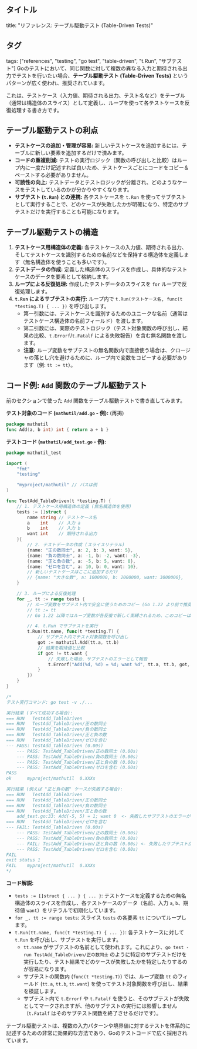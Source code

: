 ## タイトル
title: "リファレンス: テーブル駆動テスト (Table-Driven Tests)"
## タグ
tags: ["references", "testing", "go test", "table-driven", "t.Run", "サブテスト"]
Goのテストにおいて、同じ関数に対して複数の異なる入力と期待される出力でテストを行いたい場合、**テーブル駆動テスト (Table-Driven Tests)** というパターンが広く使われ、推奨されています。

これは、テストケース（入力値、期待される出力、テスト名など）をテーブル（通常は構造体のスライス）として定義し、ループを使って各テストケースを反復処理する書き方です。

## テーブル駆動テストの利点

*   **テストケースの追加・管理が容易:** 新しいテストケースを追加するには、テーブルに新しい要素を追加するだけで済みます。
*   **コードの重複削減:** テストの実行ロジック（関数の呼び出しと比較）はループ内に一度だけ記述すれば良いため、テストケースごとにコードをコピー＆ペーストする必要がありません。
*   **可読性の向上:** テストデータとテストロジックが分離され、どのようなケースをテストしているのかが分かりやすくなります。
*   **サブテスト (`t.Run`) との連携:** 各テストケースを `t.Run` を使ってサブテストとして実行することで、どのケースが失敗したかが明確になり、特定のサブテストだけを実行することも可能になります。

## テーブル駆動テストの構造

1.  **テストケース用構造体の定義:** 各テストケースの入力値、期待される出力、そしてテストケースを識別するための名前などを保持する構造体を定義します（無名構造体を使うことも多いです）。
2.  **テストデータの作成:** 定義した構造体のスライスを作成し、具体的なテストケースのデータを要素として格納します。
3.  **ループによる反復処理:** 作成したテストデータのスライスを `for` ループで反復処理します。
4.  **`t.Run` によるサブテストの実行:** ループ内で `t.Run(テストケース名, func(t *testing.T) { ... })` を呼び出します。
    *   第一引数には、テストケースを識別するためのユニークな名前（通常はテストケース構造体の名前フィールド）を渡します。
    *   第二引数には、実際のテストロジック（テスト対象関数の呼び出し、結果の比較、`t.Errorf`/`t.Fatalf` による失敗報告）を含む無名関数を渡します。
    *   **注意:** ループ変数をサブテストの無名関数内で直接使う場合は、クロージャの落とし穴を避けるために、ループ内で変数をコピーする必要があります（例: `tt := tt`）。

## コード例: `Add` 関数のテーブル駆動テスト

前のセクションで使った `Add` 関数をテーブル駆動テストで書き直してみます。

**テスト対象のコード (`mathutil/add.go` - 例):** (再掲)
```go
package mathutil
func Add(a, b int) int { return a + b }
```

**テストコード (`mathutil/add_test.go` - 例):**
```go
package mathutil_test

import (
	"fmt"
	"testing"

	"myproject/mathutil" // パスは例
)

func TestAdd_TableDriven(t *testing.T) {
	// 1. テストケース用構造体の定義 (無名構造体を使用)
	tests := []struct {
		name string // テストケース名
		a    int    // 入力 a
		b    int    // 入力 b
		want int    // 期待される出力
	}{
		// 2. テストデータの作成 (スライスリテラル)
		{name: "正の数同士", a: 2, b: 3, want: 5},
		{name: "負の数同士", a: -1, b: -2, want: -3},
		{name: "正と負の数", a: -5, b: 5, want: 0},
		{name: "ゼロを含む", a: 10, b: 0, want: 10},
		// 新しいテストケースはここに追加するだけ
		// {name: "大きな数", a: 1000000, b: 2000000, want: 3000000},
	}

	// 3. ループによる反復処理
	for _, tt := range tests {
		// ループ変数をサブテスト内で安全に使うためのコピー (Go 1.22 より前で推奨)
		// tt := tt
		// Go 1.22 以降ではループ変数が各反復で新しく束縛されるため、このコピーは不要になる場合がある

		// 4. t.Run でサブテストを実行
		t.Run(tt.name, func(t *testing.T) {
			// サブテスト内でテスト対象関数を呼び出し
			got := mathutil.Add(tt.a, tt.b)
			// 結果を期待値と比較
			if got != tt.want {
				// 失敗した場合、サブテストのエラーとして報告
				t.Errorf("Add(%d, %d) = %d; want %d", tt.a, tt.b, got, tt.want)
			}
		})
	}
}

/*
テスト実行コマンド: go test -v ./...

実行結果 (すべて成功する場合):
=== RUN   TestAdd_TableDriven
=== RUN   TestAdd_TableDriven/正の数同士
=== RUN   TestAdd_TableDriven/負の数同士
=== RUN   TestAdd_TableDriven/正と負の数
=== RUN   TestAdd_TableDriven/ゼロを含む
--- PASS: TestAdd_TableDriven (0.00s)
    --- PASS: TestAdd_TableDriven/正の数同士 (0.00s)
    --- PASS: TestAdd_TableDriven/負の数同士 (0.00s)
    --- PASS: TestAdd_TableDriven/正と負の数 (0.00s)
    --- PASS: TestAdd_TableDriven/ゼロを含む (0.00s)
PASS
ok  	myproject/mathutil	0.XXXs

実行結果 (例えば "正と負の数" ケースが失敗する場合):
=== RUN   TestAdd_TableDriven
=== RUN   TestAdd_TableDriven/正の数同士
=== RUN   TestAdd_TableDriven/負の数同士
=== RUN   TestAdd_TableDriven/正と負の数
    add_test.go:33: Add(-5, 5) = 1; want 0  <- 失敗したサブテストのエラーが表示される
=== RUN   TestAdd_TableDriven/ゼロを含む
--- FAIL: TestAdd_TableDriven (0.00s)
    --- PASS: TestAdd_TableDriven/正の数同士 (0.00s)
    --- PASS: TestAdd_TableDriven/負の数同士 (0.00s)
    --- FAIL: TestAdd_TableDriven/正と負の数 (0.00s) <- 失敗したサブテストが明確にわかる
    --- PASS: TestAdd_TableDriven/ゼロを含む (0.00s)
FAIL
exit status 1
FAIL	myproject/mathutil	0.XXXs
*/
```

**コード解説:**

*   `tests := []struct { ... } { ... }`: テストケースを定義するための無名構造体のスライスを作成し、各テストケースのデータ（名前、入力 `a`, `b`、期待値 `want`）をリテラルで初期化しています。
*   `for _, tt := range tests`: スライス `tests` の各要素 `tt` についてループします。
*   `t.Run(tt.name, func(t *testing.T) { ... })`: 各テストケースに対して `t.Run` を呼び出し、サブテストを実行します。
    *   `tt.name` がサブテストの名前として使われます。これにより、`go test -run TestAdd_TableDriven/正の数同士` のように特定のサブテストだけを実行したり、テスト結果でどのケースが失敗したかを特定したりするのが容易になります。
    *   サブテストの関数内 (`func(t *testing.T)`) では、ループ変数 `tt` のフィールド (`tt.a`, `tt.b`, `tt.want`) を使ってテスト対象関数を呼び出し、結果を検証します。
    *   サブテスト内で `t.Errorf` や `t.Fatalf` を使うと、そのサブテストが失敗としてマークされますが、他のサブテストの実行には影響しません（`t.Fatalf` はそのサブテスト関数を終了させるだけです）。

テーブル駆動テストは、複数の入力パターンや境界値に対するテストを体系的に記述するための非常に効果的な方法であり、Goのテストコードで広く採用されています。